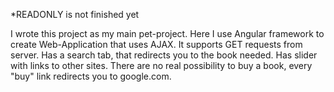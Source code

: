 *READONLY is not finished yet

I wrote this project as my main pet-project. Here I use Angular framework to create Web-Application that uses AJAX.
It supports GET requests from server. Has a search tab, that redirects you to the book needed. Has slider with links to other sites. There are no real possibility to buy a book, every "buy" link redirects you to google.com. 
